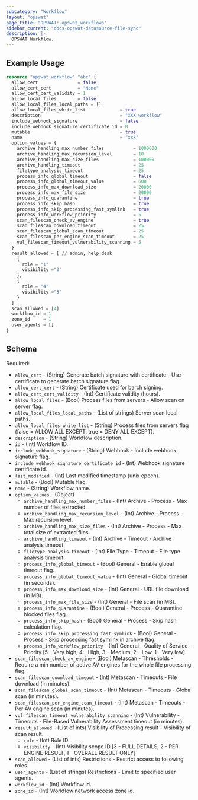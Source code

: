 ```yaml
---
subcategory: "Workflow"
layout: "opswat"
page_title: "OPSWAT: opswat_workflows"
sidebar_current: "docs-opswat-datasource-file-sync"
description: |-
  OPSWAT Workflow.
---
```


## Example Usage

```terraform
resource "opswat_workflow" "abc" {
  allow_cert               = false
  allow_cert_cert          = "None"
  allow_cert_cert_validity = 1
  allow_local_files        = false
  allow_local_files_local_paths = []
  allow_local_files_white_list             = true
  description                              = "XXX workflow"
  include_webhook_signature                = false
  include_webhook_signature_certificate_id = 0
  mutable                                  = true
  name                                     = "xxx"
  option_values = {
    archive_handling_max_number_files           = 1000000
    archive_handling_max_recursion_level        = 10
    archive_handling_max_size_files             = 100000
    archive_handling_timeout                    = 25
    filetype_analysis_timeout                   = 25
    process_info_global_timeout                 = false
    process_info_global_timeout_value           = 600
    process_info_max_download_size              = 20000
    process_info_max_file_size                  = 20000
    process_info_quarantine                     = true
    process_info_skip_hash                      = true
    process_info_skip_processing_fast_symlink   = true
    process_info_workflow_priority              = 5
    scan_filescan_check_av_engine               = true
    scan_filescan_download_timeout              = 25
    scan_filescan_global_scan_timeout           = 25
    scan_filescan_per_engine_scan_timeout       = 25
    vul_filescan_timeout_vulnerability_scanning = 5
  }
  result_allowed = [ // admin, help_desk
    {
      role = "1"
      visibility ="3"
    },
    {
      role = "4"
      visibility ="3"
    }
  ]
  scan_allowed = [4]
  workflow_id = 1
  zone_id     = 1
  user_agents = []
}
```

## Schema
Required:  
- `allow_cert` - (String) Generate batch signature with certificate - Use certificate to generate batch signature flag.
- `allow_cert_cert` - (String) Certificate used for barch signing.
- `allow_cert_cert_validity` - (Int) Certificate validity (hours).
- `allow_local_files` - (Bool)  Process files from servers - Allow scan on server flag.
- `allow_local_files_local_paths` - (List of strings) Server scan local paths.
- `allow_local_files_white_list` - (String) Process files from servers flag (false = ALLOW ALL EXCEPT, true = DENY ALL EXCEPT).
- `description` - (String) Workflow description.
- `id` - (Int) Workflow ID.
- `include_webhook_signature` - (String) Webhook - Include webhook signature flag.
- `include_webhook_signature_certificate_id` - (Int) Webhook signature certificate id.
- `last_modified` - (Int) Last modified timestamp (unix epoch).
- `mutable` - (Bool) Mutable flag.
- `name` - (String) Workflow name.
- `option_values` - (Object)
  - `archive_handling_max_number_files` - (Int) Archive - Process - Max number of files extracted.
  - `archive_handling_max_recursion_level` - (Int) Archive - Process - Max recursion level.
  - `archive_handling_max_size_files` - (Int) Archive - Process - Max total size of extracted files.
  - `archive_handling_timeout` - (Int) Archive - Timeout - Archive analysis timeout.
  - `filetype_analysis_timeout` - (Int) File Type - Timeout - File type analysis timeout.
  - `process_info_global_timeout` - (Bool) General - Enable global timeout flag.
  - `process_info_global_timeout_value` - (Int) General - Global timeout (in seconds).
  - `process_info_max_download_size` - (Int) General - URL file download (in MB).
  - `process_info_max_file_size` - (Int) General - File scan (in MB).
  - `process_info_quarantine` - (Bool) General - Process - Quarantine blocked files flag.
  - `process_info_skip_hash` - (Bool) General - Process - Skip hash calculation flag.
  - `process_info_skip_processing_fast_symlink` - (Bool) General - Process - Skip processing fast symlink in archive flag.
  - `process_info_workflow_priority` - (Int) General - Quality of Service -  Priority [5 - Very high, 4 - High, 3 - Medium, 2 - Low, 1 - Very low].
- `scan_filescan_check_av_engine` - (Bool) Metascan - Thresholds - Require a min number of active AV engines for the whole file processing flag.
- `scan_filescan_download_timeout` - (Int) Metascan - Timeouts - File download (in minutes).
- `scan_filescan_global_scan_timeout` - (Int) Metascan - Timeouts - Global scan (in minutes).
- `scan_filescan_per_engine_scan_timeout` - (Int) Metascan - Timeouts - Per AV engine scan (in minutes).
- `vul_filescan_timeout_vulnerability_scanning` - (Int) Vulnerability - Timeouts - File-Based Vulnerability Assessment timeout (in minutes).
- `result_allowed` - (List of ints) Visibility of Processing result - Visibility of scan result.
  - `role` - (Int) Role ID.
  - `visibility` - (Int) Visibility scope ID [3 - FULL DETAILS, 2 - PER ENGINE RESULT, 1 - OVERALL RESULT ONLY]
- `scan_allowed` - (List of ints) Restrictions - Restrict access to following roles.
- `user_agents` - (List of strings) Restrictions - Limit to specified user agents.
- `workflow_id` - (Int) Workflow id.
- `zone_id` - (Int) Workflow network access zone id.